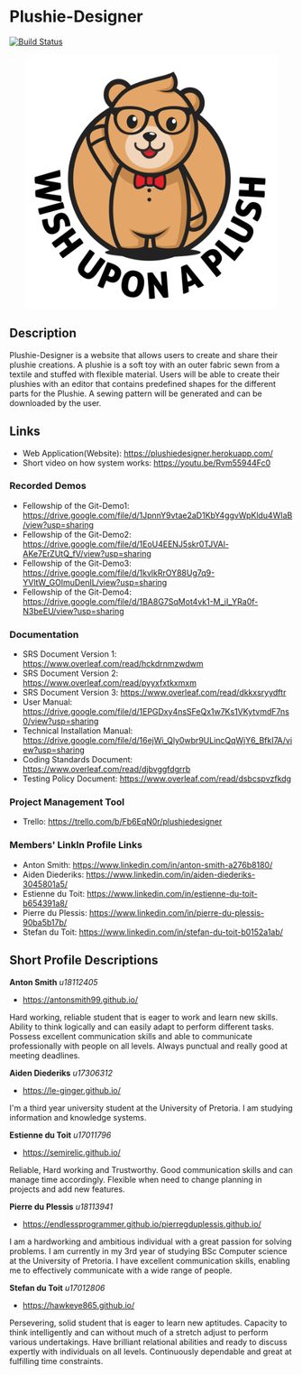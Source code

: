 # Plushie-Designer
[![Build Status](https://travis-ci.com/COS301-SE-2020/Plushie-Designer.svg?branch=Development)](https://travis-ci.com/COS301-SE-2020/Plushie-Designer)

<p align="center"><img src="https://github.com/COS301-SE-2020/Plushie-Designer/blob/master/Logo.png" width="450" height="450"></p>

## Description
Plushie-Designer is a website that allows users to create and share their plushie creations. A plushie is a soft toy with an outer fabric sewn from a textile and stuffed with flexible material. Users will be able to create their plushies with an editor that contains predefined shapes for the different parts for the Plushie. A sewing pattern will be generated and can be downloaded by the user.

## Links
- Web Application(Website): https://plushiedesigner.herokuapp.com/
- Short video on how system works: https://youtu.be/Rvm55944Fc0

### Recorded Demos
- Fellowship of the Git-Demo1: https://drive.google.com/file/d/1JpnnY9vtae2aD1KbY4ggvWpKldu4WIaB/view?usp=sharing
- Fellowship of the Git-Demo2: https://drive.google.com/file/d/1EoU4EENJ5skr0TJVAl-AKe7ErZUtQ_fV/view?usp=sharing
- Fellowship of the Git-Demo3: https://drive.google.com/file/d/1kvlkRrOY88Ug7q9-YVltW_GOlmuDenIL/view?usp=sharing
- Fellowship of the Git-Demo4: https://drive.google.com/file/d/1BA8G7SqMot4vk1-M_iI_YRa0f-N3beEU/view?usp=sharing

### Documentation
- SRS Document Version 1: https://www.overleaf.com/read/hckdrnmzwdwm
- SRS Document Version 2: https://www.overleaf.com/read/pyyxfxtkxmxm
- SRS Document Version 3: https://www.overleaf.com/read/dkkxsryydftr
- User Manual: https://drive.google.com/file/d/1EPGDxy4nsSFeQx1w7Ks1VKytvmdF7ns0/view?usp=sharing
- Technical Installation Manual: https://drive.google.com/file/d/16ejWi_Qly0wbr9ULincQqWjY6_BfkI7A/view?usp=sharing
- Coding Standards Document: https://www.overleaf.com/read/djbvggfdgrrb
- Testing Policy Document: https://www.overleaf.com/read/dsbcspvzfkdg
### Project Management Tool
- Trello: https://trello.com/b/Fb6EqN0r/plushiedesigner
### Members' LinkIn Profile Links
- Anton Smith: https://www.linkedin.com/in/anton-smith-a276b8180/
- Aiden Diederiks: https://www.linkedin.com/in/aiden-diederiks-3045801a5/
- Estienne du Toit: https://www.linkedin.com/in/estienne-du-toit-b654391a8/
- Pierre du Plessis: https://www.linkedin.com/in/pierre-du-plessis-90ba5b17b/
- Stefan du Toit: https://www.linkedin.com/in/stefan-du-toit-b0152a1ab/

## Short Profile Descriptions
**Anton Smith**
*u18112405*
- https://antonsmith99.github.io/

Hard working, reliable student that is eager to work and learn new skills.
Ability to think logically and can easily adapt to perform different tasks.
Possess excellent communication skills and able to communicate professionally with people on all levels.
Always punctual and really good at meeting deadlines.

**Aiden Diederiks**
*u17306312*
- https://le-ginger.github.io/

I'm a third year university student at the University of Pretoria. I am studying information and knowledge systems.

**Estienne du Toit**
*u17011796*
- https://semirelic.github.io/

Reliable, Hard working and Trustworthy. Good communication skills and can manage time accordingly.
Flexible when need to change planning in projects and add new features.

**Pierre du Plessis**
*u18113941*
- https://endlessprogrammer.github.io/pierregduplessis.github.io/

I am a hardworking and ambitious individual with a great passion for solving problems. I am currently in my 3rd year of studying BSc Computer science at the University of Pretoria. I have excellent communication skills, enabling me to effectively communicate with a wide range of people.

**Stefan du Toit**
*u17012806*
- https://hawkeye865.github.io/

Persevering, solid student that is eager to learn new aptitudes. 
Capacity to think intelligently and can without much of a stretch adjust to perform various undertakings. 
Have brilliant relational abilities and ready to discuss expertly with individuals on all levels. 
Continuously dependable and great at fulfilling time constraints.
